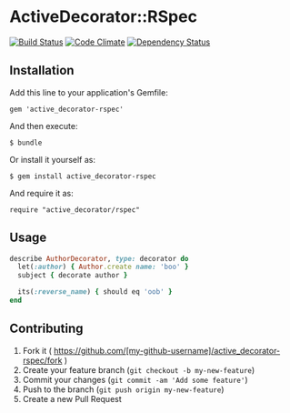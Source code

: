 # ActiveDecorator::RSpec

[![Build Status](https://img.shields.io/travis/mizoR/active_decorator-rspec/master.svg?style=flat)](https://travis-ci.org/mizoR/active_decorator-rspec)
[![Code Climate](https://img.shields.io/codeclimate/github/mizoR/active_decorator-rspec/badges/gpa.svg?style=flat)](https://codeclimate.com/github/mizoR/active_decorator-rspec)
[![Dependency Status](https://img.shields.io/gemnasium/mizoR/active_decorator-rspec.svg?style=flat)](https://gemnasium.com/mizoR/active_decorator-rspec)


## Installation

Add this line to your application's Gemfile:

    gem 'active_decorator-rspec'

And then execute:

    $ bundle

Or install it yourself as:

    $ gem install active_decorator-rspec

And require it as:

```
require "active_decorator/rspec"
```

## Usage

```rb
describe AuthorDecorator, type: decorator do
  let(:author) { Author.create name: 'boo' }
  subject { decorate author }

  its(:reverse_name) { should eq 'oob' }
end
```

## Contributing

1. Fork it ( https://github.com/[my-github-username]/active_decorator-rspec/fork )
2. Create your feature branch (`git checkout -b my-new-feature`)
3. Commit your changes (`git commit -am 'Add some feature'`)
4. Push to the branch (`git push origin my-new-feature`)
5. Create a new Pull Request
